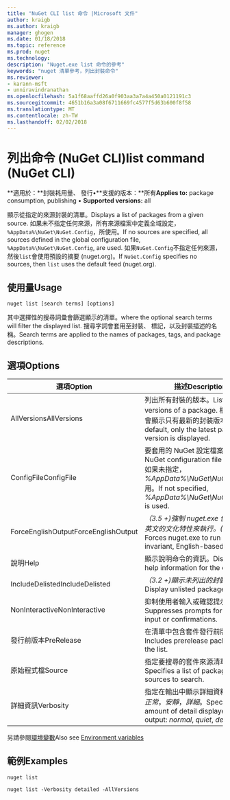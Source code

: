 ```yaml
---
title: "NuGet CLI list 命令 |Microsoft 文件"
author: kraigb
ms.author: kraigb
manager: ghogen
ms.date: 01/18/2018
ms.topic: reference
ms.prod: nuget
ms.technology: 
description: "Nuget.exe list 命令的參考"
keywords: "nuget 清單參考，列出封裝命令"
ms.reviewer:
- karann-msft
- unniravindranathan
ms.openlocfilehash: 5a1f68aaffd26a0f903aa3a7a4a450a0121191c3
ms.sourcegitcommit: 4651b16a3a08f6711669fc4577f5d63b600f8f58
ms.translationtype: MT
ms.contentlocale: zh-TW
ms.lasthandoff: 02/02/2018
---
```

# <a name="list-command-nuget-cli"></a><span data-ttu-id="1022c-104">列出命令 (NuGet CLI)</span><span class="sxs-lookup"><span data-stu-id="1022c-104">list command (NuGet CLI)</span></span>

<span data-ttu-id="1022c-105">**適用於：**封裝耗用量、 發行&bullet;**支援的版本：**所有</span><span class="sxs-lookup"><span data-stu-id="1022c-105">**Applies to:** package consumption, publishing &bullet; **Supported versions:** all</span></span>

<span data-ttu-id="1022c-106">顯示從指定的來源封裝的清單。</span><span class="sxs-lookup"><span data-stu-id="1022c-106">Displays a list of packages from a given source.</span></span> <span data-ttu-id="1022c-107">如果未不指定任何來源，所有來源檔案中定義全域設定， `%AppData%\NuGet\NuGet.Config`，所使用。</span><span class="sxs-lookup"><span data-stu-id="1022c-107">If no sources are specified, all sources defined in the global configuration file, `%AppData%\NuGet\NuGet.Config`, are used.</span></span> <span data-ttu-id="1022c-108">如果`NuGet.Config`不指定任何來源，然後`list`會使用預設的摘要 (nuget.org)。</span><span class="sxs-lookup"><span data-stu-id="1022c-108">If `NuGet.Config` specifies no sources, then `list` uses the default feed (nuget.org).</span></span>

## <a name="usage"></a><span data-ttu-id="1022c-109">使用量</span><span class="sxs-lookup"><span data-stu-id="1022c-109">Usage</span></span>

```cli
nuget list [search terms] [options]
```

<span data-ttu-id="1022c-110">其中選擇性的搜尋詞彙會篩選顯示的清單。</span><span class="sxs-lookup"><span data-stu-id="1022c-110">where the optional search terms will filter the displayed list.</span></span> <span data-ttu-id="1022c-111">搜尋字詞會套用至封裝、 標記，以及封裝描述的名稱。</span><span class="sxs-lookup"><span data-stu-id="1022c-111">Search terms are applied to the names of packages, tags, and package descriptions.</span></span>

## <a name="options"></a><span data-ttu-id="1022c-112">選項</span><span class="sxs-lookup"><span data-stu-id="1022c-112">Options</span></span>

| <span data-ttu-id="1022c-113">選項</span><span class="sxs-lookup"><span data-stu-id="1022c-113">Option</span></span> | <span data-ttu-id="1022c-114">描述</span><span class="sxs-lookup"><span data-stu-id="1022c-114">Description</span></span> |
| --- | --- |
| <span data-ttu-id="1022c-115">AllVersions</span><span class="sxs-lookup"><span data-stu-id="1022c-115">AllVersions</span></span> | <span data-ttu-id="1022c-116">列出所有封裝的版本。</span><span class="sxs-lookup"><span data-stu-id="1022c-116">List all versions of a package.</span></span> <span data-ttu-id="1022c-117">根據預設，會顯示只有最新的封裝版本。</span><span class="sxs-lookup"><span data-stu-id="1022c-117">By default, only the latest package version is displayed.</span></span> |
| <span data-ttu-id="1022c-118">ConfigFile</span><span class="sxs-lookup"><span data-stu-id="1022c-118">ConfigFile</span></span> | <span data-ttu-id="1022c-119">要套用的 NuGet 設定檔案。</span><span class="sxs-lookup"><span data-stu-id="1022c-119">The NuGet configuration file to apply.</span></span> <span data-ttu-id="1022c-120">如果未指定， *%AppData%\NuGet\NuGet.Config*用。</span><span class="sxs-lookup"><span data-stu-id="1022c-120">If not specified, *%AppData%\NuGet\NuGet.Config* is used.</span></span> |
| <span data-ttu-id="1022c-121">ForceEnglishOutput</span><span class="sxs-lookup"><span data-stu-id="1022c-121">ForceEnglishOutput</span></span> | <span data-ttu-id="1022c-122">*（3.5 +)*強制 nuget.exe 使用不變，英文的文化特性來執行。</span><span class="sxs-lookup"><span data-stu-id="1022c-122">*(3.5+)* Forces nuget.exe to run using an invariant, English-based culture.</span></span> |
| <span data-ttu-id="1022c-123">說明</span><span class="sxs-lookup"><span data-stu-id="1022c-123">Help</span></span> | <span data-ttu-id="1022c-124">顯示說明命令的資訊。</span><span class="sxs-lookup"><span data-stu-id="1022c-124">Displays help information for the command.</span></span> |
| <span data-ttu-id="1022c-125">IncludeDelisted</span><span class="sxs-lookup"><span data-stu-id="1022c-125">IncludeDelisted</span></span> | <span data-ttu-id="1022c-126">*（3.2 +)*顯示未列出的封裝。</span><span class="sxs-lookup"><span data-stu-id="1022c-126">*(3.2+)* Display unlisted packages.</span></span> |
| <span data-ttu-id="1022c-127">NonInteractive</span><span class="sxs-lookup"><span data-stu-id="1022c-127">NonInteractive</span></span> | <span data-ttu-id="1022c-128">抑制使用者輸入或確認提示。</span><span class="sxs-lookup"><span data-stu-id="1022c-128">Suppresses prompts for user input or confirmations.</span></span> |
| <span data-ttu-id="1022c-129">發行前版本</span><span class="sxs-lookup"><span data-stu-id="1022c-129">PreRelease</span></span> | <span data-ttu-id="1022c-130">在清單中包含套件發行前版本。</span><span class="sxs-lookup"><span data-stu-id="1022c-130">Includes prerelease packages in the list.</span></span> |
| <span data-ttu-id="1022c-131">原始程式檔</span><span class="sxs-lookup"><span data-stu-id="1022c-131">Source</span></span> | <span data-ttu-id="1022c-132">指定要搜尋的套件來源清單。</span><span class="sxs-lookup"><span data-stu-id="1022c-132">Specifies a list of packages sources to search.</span></span> |
| <span data-ttu-id="1022c-133">詳細資訊</span><span class="sxs-lookup"><span data-stu-id="1022c-133">Verbosity</span></span> | <span data-ttu-id="1022c-134">指定在輸出中顯示詳細資料的數量：*正常*，*安靜*，*詳細*。</span><span class="sxs-lookup"><span data-stu-id="1022c-134">Specifies the amount of detail displayed in the output: *normal*, *quiet*, *detailed*.</span></span> |

<span data-ttu-id="1022c-135">另請參閱[環境變數](cli-ref-environment-variables.md)</span><span class="sxs-lookup"><span data-stu-id="1022c-135">Also see [Environment variables](cli-ref-environment-variables.md)</span></span>

## <a name="examples"></a><span data-ttu-id="1022c-136">範例</span><span class="sxs-lookup"><span data-stu-id="1022c-136">Examples</span></span>

```cli
nuget list

nuget list -Verbosity detailed -AllVersions
```
